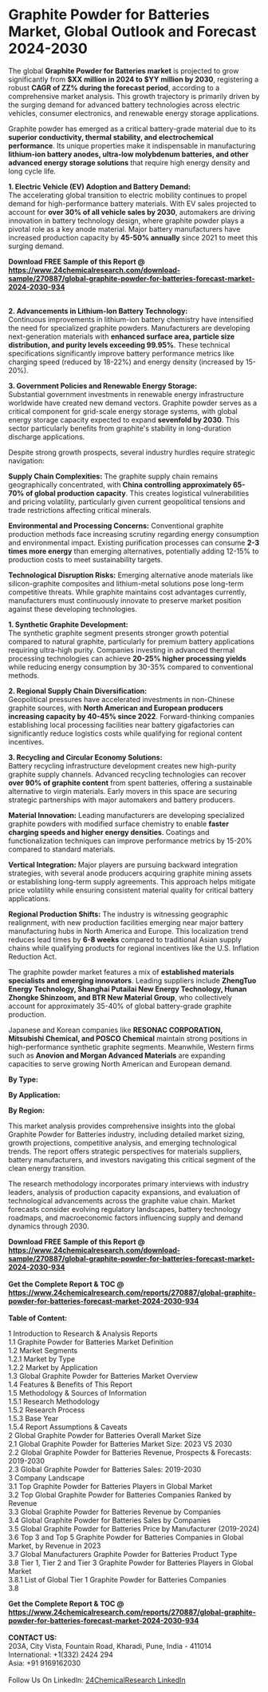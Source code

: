 <h1>Graphite Powder for Batteries Market, Global Outlook and Forecast 2024-2030</h1><p>The global <strong>Graphite Powder for Batteries market</strong> is projected to grow significantly from <strong>$XX million in 2024 to $YY million by 2030</strong>, registering a robust <strong>CAGR of ZZ% during the forecast period</strong>, according to a comprehensive market analysis. This growth trajectory is primarily driven by the surging demand for advanced battery technologies across electric vehicles, consumer electronics, and renewable energy storage applications.</p><p>Graphite powder has emerged as a critical battery-grade material due to its <strong>superior conductivity, thermal stability, and electrochemical performance</strong>. Its unique properties make it indispensable in manufacturing <strong>lithium-ion battery anodes, ultra-low molybdenum batteries, and other advanced energy storage solutions</strong> that require high energy density and long cycle life.</p><p><strong>1. Electric Vehicle (EV) Adoption and Battery Demand:</strong><br>
The accelerating global transition to electric mobility continues to propel demand for high-performance battery materials. With EV sales projected to account for <strong>over 30% of all vehicle sales by 2030</strong>, automakers are driving innovation in battery technology design, where graphite powder plays a pivotal role as a key anode material. Major battery manufacturers have increased production capacity by <strong>45-50% annually</strong> since 2021 to meet this surging demand.</p><div><b>Download FREE Sample of this Report @ 
            <a href="https://www.24chemicalresearch.com/download-sample/270887/global-graphite-powder-for-batteries-forecast-market-2024-2030-934">
            https://www.24chemicalresearch.com/download-sample/270887/global-graphite-powder-for-batteries-forecast-market-2024-2030-934</a></b></div><br><p><strong>2. Advancements in Lithium-Ion Battery Technology:</strong><br>
Continuous improvements in lithium-ion battery chemistry have intensified the need for specialized graphite powders. Manufacturers are developing next-generation materials with <strong>enhanced surface area, particle size distribution, and purity levels exceeding 99.95%</strong>. These technical specifications significantly improve battery performance metrics like charging speed (reduced by 18-22%) and energy density (increased by 15-20%).</p><p><strong>3. Government Policies and Renewable Energy Storage:</strong><br>
Substantial government investments in renewable energy infrastructure worldwide have created new demand vectors. Graphite powder serves as a critical component for grid-scale energy storage systems, with global energy storage capacity expected to expand <strong>sevenfold by 2030</strong>. This sector particularly benefits from graphite's stability in long-duration discharge applications.</p><p>Despite strong growth prospects, several industry hurdles require strategic navigation:</p><p><strong>Supply Chain Complexities:</strong> The graphite supply chain remains geographically concentrated, with <strong>China controlling approximately 65-70% of global production capacity</strong>. This creates logistical vulnerabilities and pricing volatility, particularly given current geopolitical tensions and trade restrictions affecting critical minerals.</p><p><strong>Environmental and Processing Concerns:</strong> Conventional graphite production methods face increasing scrutiny regarding energy consumption and environmental impact. Existing purification processes can consume <strong>2-3 times more energy</strong> than emerging alternatives, potentially adding 12-15% to production costs to meet sustainability targets.</p><p><strong>Technological Disruption Risks:</strong> Emerging alternative anode materials like silicon-graphite composites and lithium-metal solutions pose long-term competitive threats. While graphite maintains cost advantages currently, manufacturers must continuously innovate to preserve market position against these developing technologies.</p><p><strong>1. Synthetic Graphite Development:</strong><br>
The synthetic graphite segment presents stronger growth potential compared to natural graphite, particularly for premium battery applications requiring ultra-high purity. Companies investing in advanced thermal processing technologies can achieve <strong>20-25% higher processing yields</strong> while reducing energy consumption by 30-35% compared to conventional methods.</p><p><strong>2. Regional Supply Chain Diversification:</strong><br>
Geopolitical pressures have accelerated investments in non-Chinese graphite sources, with <strong>North American and European producers increasing capacity by 40-45% since 2022</strong>. Forward-thinking companies establishing local processing facilities near battery gigafactories can significantly reduce logistics costs while qualifying for regional content incentives.</p><p><strong>3. Recycling and Circular Economy Solutions:</strong><br>
Battery recycling infrastructure development creates new high-purity graphite supply channels. Advanced recycling technologies can recover <strong>over 90% of graphite content</strong> from spent batteries, offering a sustainable alternative to virgin materials. Early movers in this space are securing strategic partnerships with major automakers and battery producers.</p><p><strong>Material Innovation:</strong> Leading manufacturers are developing specialized graphite powders with modified surface chemistry to enable <strong>faster charging speeds and higher energy densities</strong>. Coatings and functionalization techniques can improve performance metrics by 15-20% compared to standard materials.</p><p><strong>Vertical Integration:</strong> Major players are pursuing backward integration strategies, with several anode producers acquiring graphite mining assets or establishing long-term supply agreements. This approach helps mitigate price volatility while ensuring consistent material quality for critical battery applications.</p><p><strong>Regional Production Shifts:</strong> The industry is witnessing geographic realignment, with new production facilities emerging near major battery manufacturing hubs in North America and Europe. This localization trend reduces lead times by <strong>6-8 weeks</strong> compared to traditional Asian supply chains while qualifying products for regional incentives like the U.S. Inflation Reduction Act.</p><p>The graphite powder market features a mix of <strong>established materials specialists and emerging innovators</strong>. Leading suppliers include <strong>ZhengTuo Energy Technology, Shanghai Putailai New Energy Technology, Hunan Zhongke Shinzoom, and BTR New Material Group</strong>, who collectively account for approximately 35-40% of global battery-grade graphite production.</p><p>Japanese and Korean companies like <strong>RESONAC CORPORATION, Mitsubishi Chemical, and POSCO Chemical</strong> maintain strong positions in high-performance synthetic graphite segments. Meanwhile, Western firms such as <strong>Anovion and Morgan Advanced Materials</strong> are expanding capacities to serve growing North American and European demand.</p><p><strong>By Type:</strong></p><p><strong>By Application:</strong></p><p><strong>By Region:</strong></p><p>This market analysis provides comprehensive insights into the global Graphite Powder for Batteries industry, including detailed market sizing, growth projections, competitive analysis, and emerging technological trends. The report offers strategic perspectives for materials suppliers, battery manufacturers, and investors navigating this critical segment of the clean energy transition.</p><p>The research methodology incorporates primary interviews with industry leaders, analysis of production capacity expansions, and evaluation of technological advancements across the graphite value chain. Market forecasts consider evolving regulatory landscapes, battery technology roadmaps, and macroeconomic factors influencing supply and demand dynamics through 2030.</p><div><b>Download FREE Sample of this Report @ 
            <a href="https://www.24chemicalresearch.com/download-sample/270887/global-graphite-powder-for-batteries-forecast-market-2024-2030-934">
            https://www.24chemicalresearch.com/download-sample/270887/global-graphite-powder-for-batteries-forecast-market-2024-2030-934</a></b></div><br><div><b>Get the Complete Report & TOC @ 
            <a href="https://www.24chemicalresearch.com/reports/270887/global-graphite-powder-for-batteries-forecast-market-2024-2030-934">
            https://www.24chemicalresearch.com/reports/270887/global-graphite-powder-for-batteries-forecast-market-2024-2030-934</a></b></div><br>
            <b>Table of Content:</b><p>1 Introduction to Research & Analysis Reports<br />
    1.1 Graphite Powder for Batteries Market Definition<br />
    1.2 Market Segments<br />
        1.2.1 Market by Type<br />
        1.2.2 Market by Application<br />
    1.3 Global Graphite Powder for Batteries Market Overview<br />
    1.4 Features & Benefits of This Report<br />
    1.5 Methodology & Sources of Information<br />
        1.5.1 Research Methodology<br />
        1.5.2 Research Process<br />
        1.5.3 Base Year<br />
        1.5.4 Report Assumptions & Caveats<br />
2 Global Graphite Powder for Batteries Overall Market Size<br />
    2.1 Global Graphite Powder for Batteries Market Size: 2023 VS 2030<br />
    2.2 Global Graphite Powder for Batteries Revenue, Prospects & Forecasts: 2019-2030<br />
    2.3 Global Graphite Powder for Batteries Sales: 2019-2030<br />
3 Company Landscape<br />
    3.1 Top Graphite Powder for Batteries Players in Global Market<br />
    3.2 Top Global Graphite Powder for Batteries Companies Ranked by Revenue<br />
    3.3 Global Graphite Powder for Batteries Revenue by Companies<br />
    3.4 Global Graphite Powder for Batteries Sales by Companies<br />
    3.5 Global Graphite Powder for Batteries Price by Manufacturer (2019-2024)<br />
    3.6 Top 3 and Top 5 Graphite Powder for Batteries Companies in Global Market, by Revenue in 2023<br />
    3.7 Global Manufacturers Graphite Powder for Batteries Product Type<br />
    3.8 Tier 1, Tier 2 and Tier 3 Graphite Powder for Batteries Players in Global Market<br />
        3.8.1 List of Global Tier 1 Graphite Powder for Batteries Companies<br />
        3.8</p><div><b>Get the Complete Report & TOC @ 
            <a href="https://www.24chemicalresearch.com/reports/270887/global-graphite-powder-for-batteries-forecast-market-2024-2030-934">
            https://www.24chemicalresearch.com/reports/270887/global-graphite-powder-for-batteries-forecast-market-2024-2030-934</a></b></div><br><b>CONTACT US:</b><br>
            203A, City Vista, Fountain Road, Kharadi, Pune, India - 411014<br>
            International: +1(332) 2424 294<br>
            Asia: +91 9169162030 <br><br>
            Follow Us On LinkedIn: <a href="https://www.linkedin.com/company/24chemicalresearch/">24ChemicalResearch LinkedIn</a>
